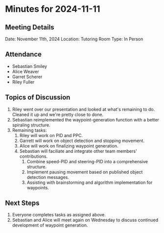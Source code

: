 # Minutes for 2024-11-11

## Meeting Details

Date: November 11th, 2024
Location: Tutoring Room
Type: In Person

## Attendance

 - Sebastian Smiley
 - Alice Weaver
 - Garret Scherer
 - Riley Fuller

## Topics of Discussion

 1. Riley went over our presentation and looked at what's remaining to do. Cleaned it up and we're pretty close to done.
 2. Sebastian reimplemented the waypoint-generation function with a better spiraling structure.
 3. Remaining tasks:
    1. Riley will work on PID and PPC.
    2. Garrett will work on object detection and stopping movement.
    3. Alice will work on finalizing waypoint generation.
    4. Sebastian will faciliate and integrate other team members' contributions.
       1. Combine speed-PID and steering-PID into a comprehensive structure.
       2. Implement pausing movement based on published object detection messages.
       3. Assisting with brainstorming and algorithm implementation for waypoints.

## Next Steps

 1. Everyone completes tasks as assigned above.
 2. Sebastian and Alice will meet again on Wednesday to discuss continued development of waypoint generation.
